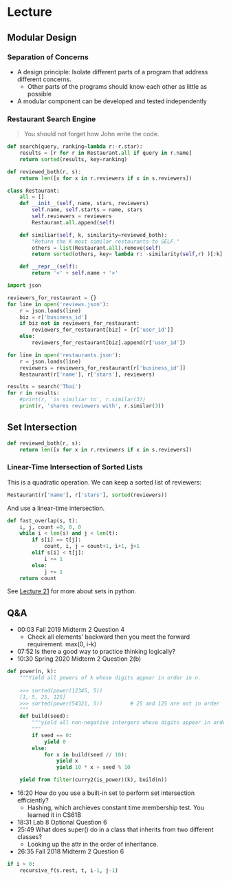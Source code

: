 # Lecture
## Modular Design
### Separation of Concerns
- A design principle: Isolate different parts of a program that address different concerns.
  - Other parts of the programs should know each other as little as possible
- A modular component can be developed and tested independently

### Restaurant Search Engine
> You should not forget how John write the code.
```py
def search(query, ranking=lambda r:-r.star):
    results = [r for r in Restaurant.all if query in r.name]
    return sorted(results, key=ranking)

def reviewed_both(r, s):
    return len([x for x in r.reviewers if x in s.reviewers])

class Restaurant:
    all = []
    def __init__(self, name, stars, reviewers)
        self.name, self.starts = name, stars
        self.reviewers = reviewers
        Restaurant.all.append(self)

    def similiar(self, k, similarity=reviewed_both):
        "Return the K most similar restaurants to SELF."
        others = list(Restaurant.all).remove(self)
        return sorted(others, key= lambda r: -similarity(self,r) )[:k]

    def __repr__(self):
        return '<' + self.name + '>'

import json

reviewers_for_restaurant = {}
for line in open('reviews.json'):
    r = json.loads(line)
    biz = r['business_id']
    if biz not in reviewers_for_restaurant:
        reviewers_for_restaurant[biz] = [r['user_id']]
    else:
        reviewers_for_restaurant[biz].append(r['user_id'])

for line in open('restaurants.json'):
    r = json.loads(line)
    reviewers = reviewers_for_restaurant[r['business_id']]
    Restaurant(r['name'], r['stars'], reviewers)

results = search('Thai')
for r in results:
    #print(r, 'is similiar to', r.similar(3))
    print(r, 'shares reviewers with', r.similar(3))
```

## Set Intersection
```py
def reviewed_both(r, s):
    return len([x for x in r.reviewers if x in s.reviewers])
```
### Linear-Time Intersection of Sorted Lists
This is a quadratic operation. We can keep a sorted list of reviewers:
```python
Restaurant(r['name'], r['stars'], sorted(reviewers))
```
And use a linear-time intersection.
```py
def fast_overlap(s, t):
    i, j, count =0, 0, 0
    while i < len(s) and j < len(t):
        if s[i] == t[j]:
            count, i, j = count+1, i+1, j+1
        elif s[i] < t[j]:
            i += 1
        else:
            j += 1
    return count
```
See [Lecture 21](./Lecture%2021%20Composition.md##Sets) for more about sets in python.

## Q&A
- 00:03​ Fall 2019 Midterm 2 Question 4
  - Check all elements' backward then you meet the forward requirement. max(0, i-k)
- 07:52​ Is there a good way to practice thinking logically?
- 10:30​ Spring 2020 Midterm 2 Question 2(b)
```py
def power(n, k):
    """Yield all powers of k whose digits appear in order in n.
    
    >>> sorted(power(12345, 5))
    [1, 5, 25, 125]
    >>> sorted(power(54321, 5))         # 25 and 125 are not in order
    """
    def build(seed):
        """yield all non-negative intergers whose digits appear in order in seed.
        """
        if seed == 0:
            yield 0
        else:
            for x in build(seed // 10):
                yield x
                yield 10 * x + seed % 10

    yield from filter(curry2(is_power)(k), build(n))
```
- 16:20​ How do you use a built-in set to perform set intersection efficiently?
  - Hashing, which archieves constant time membership test. You learned it in CS61B
- 18:31​ Lab 8 Optional Question 6
- 25:49​ What does super() do in a class that inherits from two different classes?
  - Looking up the attr in the order of inheritance.
- 26:35​ Fall 2018 Midterm 2 Question 6
```py
if i > 0:
    recursive_f(s.rest, t, i-1, j-1)
```